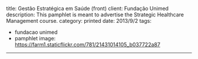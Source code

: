 title: Gestão Estratégica em Saúde (front)
client: Fundação Unimed
description: This pamphlet is meant to advertise the Strategic Healthcare Management course.
category: printed
date: 2013/9/2
tags: 
- fundacao unimed
- pamphlet
image: https://farm1.staticflickr.com/781/21431014105_b037722a87
---
